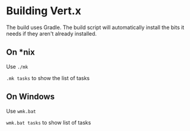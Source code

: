 # Building Vert.x

The build uses Gradle. The build script will automatically install the bits it needs if they aren't already installed.

## On *nix

Use `./mk`

`.mk tasks` to show the list of tasks

## On Windows

Use `wmk.bat`

`wmk.bat tasks` to show list of tasks
